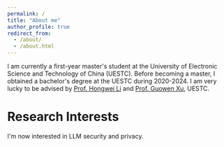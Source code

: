 ```yaml
---
permalink: /
title: "About me"
author_profile: true
redirect_from: 
  - /about/
  - /about.html
---
```



I am currently a first-year master's student at the University of Electronic Science and Technology of China (UESTC). Before becoming a master, I obtained a bachelor's degree at the UESTC during 2020-2024. I am very lucky to be advised by [Prof. Hongwei Li](https://faculty.uestc.edu.cn/lihongwei) and [Prof. Guowen Xu](https://guowen-xu.github.io/), UESTC.
# Research Interests
I'm now interested in LLM security and privacy.





